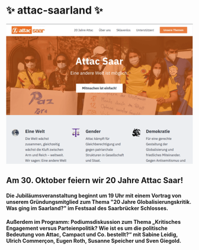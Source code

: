 # ✨ attac-saarland ✨

<img src="/images/attac-saarland_1024x768.png" width="600">

##  Am 30. Oktober feiern wir 20 Jahre Attac Saar!
####  Die Jubiläumsveranstaltung beginnt um 19 Uhr mit einem Vortrag von unserem Gründungsmitglied zum Thema "20 Jahre Globalisierungskritik. Was ging im Saarland?" im Festsaal des Saarbrücker Schlosses.
####  Außerdem im Programm: Podiumsdiskussion zum Thema „Kritisches Engagement versus Parteienpolitik? Wie ist es um die politische Bedeutung von Attac, Campact und Co. bestellt?“ mit Sabine Leidig, Ulrich Commerçon, Eugen Roth, Susanne Speicher und Sven Giegold.
